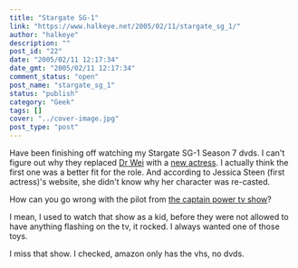 ```yaml
---
title: "Stargate SG-1"
link: "https://www.halkeye.net/2005/02/11/stargate_sg_1/"
author: "halkeye"
description: ""
post_id: "22"
date: "2005/02/11 12:17:34"
date_gmt: "2005/02/11 12:17:34"
comment_status: "open"
post_name: "stargate_sg_1"
status: "publish"
category: "Geek"
tags: []
cover: "../cover-image.jpg"
post_type: "post"
---
```


Have been finishing off watching my Stargate SG-1 Season 7 dvds. I can't figure out why they replaced [Dr Wei](http://www.imdb.com/name/nm0824763/) with a [new actress](http://www.imdb.com/name/nm0383533/). I actually think the first one was a better fit for the role. And according to Jessica Steen (first actress)'s website, she didn't know why her character was re-casted.

How can you go wrong with the pilot from [the captain power tv show](http://www.imdb.com/title/tt0092329/)?

I mean, I used to watch that show as a kid, before they were not allowed to have anything flashing on the tv, it rocked. I always wanted one of those toys.

I miss that show. I checked, amazon only has the vhs, no dvds.